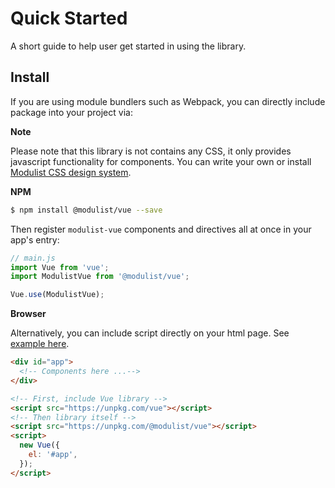 # Quick Started

A short guide to help user get started in using the library.

## Install

If you are using module bundlers such as Webpack, you can directly include package into your project via:

**Note**

Please note that this library is not contains any CSS, it only provides javascript functionality for components. You can write your own or install [Modulist CSS design system](https://github.com/simplystack/modulist-css/).

**NPM**
``` bash
$ npm install @modulist/vue --save
```

Then register `modulist-vue` components and directives all at once in your app's entry:

``` js
// main.js
import Vue from 'vue';
import ModulistVue from '@modulist/vue';

Vue.use(ModulistVue);
```

**Browser**

Alternatively, you can include script directly on your html page. See [example here](https://github.com/simplystack/modulist-vue/examples/browser/index.html).

```html
<div id="app">
  <!-- Components here ...-->
</div>

<!-- First, include Vue library -->
<script src="https://unpkg.com/vue"></script>
<!-- Then library itself -->
<script src="https://unpkg.com/@modulist/vue"></script>
<script>
  new Vue({
    el: '#app',
  });
</script>
```
